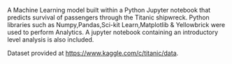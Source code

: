 A Machine Learning model built within a Python Jupyter notebook that predicts survival of passengers through the Titanic shipwreck.
Python libraries such as Numpy,Pandas,Sci-kit Learn,Matplotlib & Yellowbrick were used to perform Analytics. A jupyter notebook containing an introductory level analysis is also included.

Dataset provided at https://www.kaggle.com/c/titanic/data.
